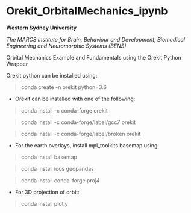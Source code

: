 # Orekit_OrbitalMechanics_ipynb

**Western Sydney University** 

*The MARCS Institute for Brain, Behaviour and Development, Biomedical Engineering and Neuromorphic Systems (BENS)* 

Orbital Mechanics Example and Fundamentals using the Orekit Python Wrapper 


Orekit python can be installed using:


>conda create -n orekit python=3.6


 - Orekit can be installed with one of the following:

>conda install -c conda-forge orekit

>conda install -c conda-forge/label/gcc7 orekit

>conda install -c conda-forge/label/broken orekit 


 - For the earth overlays, install mpl_toolkits.basemap using:

>conda install basemap 

>conda install ioos geopandas 

>conda install conda-forge proj4


 - For 3D projection of orbit:

>conda install plotly


